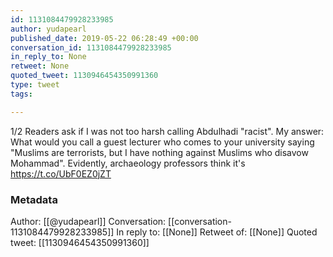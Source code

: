 ```yaml
---
id: 1131084479928233985
author: yudapearl
published_date: 2019-05-22 06:28:49 +00:00
conversation_id: 1131084479928233985
in_reply_to: None
retweet: None
quoted_tweet: 1130946454350991360
type: tweet
tags:

---
```


1/2 Readers ask if I was not too harsh calling Abdulhadi "racist". My answer: What would you call a guest lecturer who comes to your university saying "Muslims are terrorists, but I have nothing against Muslims  who disavow Mohammad". Evidently, archaeology professors think it's https://t.co/UbF0EZ0jZT

### Metadata

Author: [[@yudapearl]]
Conversation: [[conversation-1131084479928233985]]
In reply to: [[None]]
Retweet of: [[None]]
Quoted tweet: [[1130946454350991360]]
